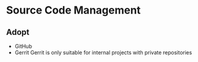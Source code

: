# Source Code Management

## Adopt

  - GitHub
  - Gerrit
  Gerrit is only suitable for internal projects with private repositories
